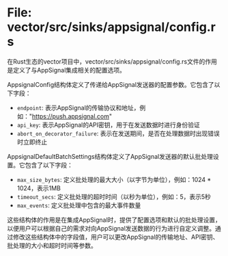 # File: vector/src/sinks/appsignal/config.rs

在Rust生态的vector项目中，vector/src/sinks/appsignal/config.rs文件的作用是定义了与AppSignal集成相关的配置选项。

AppsignalConfig结构体定义了传递给AppSignal发送器的配置参数。它包含了以下字段：

- `endpoint`: 表示AppSignal的传输协议和地址，例如："https://push.appsignal.com"
- `api_key`: 表示AppSignal的API密钥，用于在发送数据时进行身份验证
- `abort_on_decorator_failure`: 表示在发送期间，是否在处理数据时出现错误时立即终止

AppsignalDefaultBatchSettings结构体定义了AppSignal发送器的默认批处理设置。它包含了以下字段：

- `max_size_bytes`: 定义批处理的最大大小（以字节为单位），例如：1024 * 1024，表示1MB
- `timeout_secs`: 定义批处理的超时时间（以秒为单位），例如：5，表示5秒
- `max_events`: 定义批处理中包含的最大事件数量

这些结构体的作用是在集成AppSignal时，提供了配置选项和默认的批处理设置，以便用户可以根据自己的需求对向AppSignal发送数据的行为进行自定义调整。通过修改这些结构体中的字段值，用户可以更改AppSignal的传输地址、API密钥、批处理的大小和超时时间等参数。

